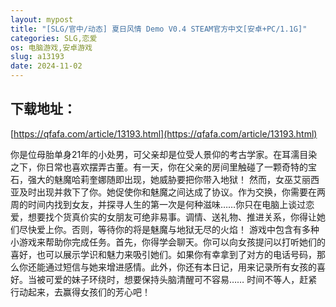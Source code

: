 ```yaml
---
layout: mypost
title: "[SLG/官中/动态] 夏日风情 Demo V0.4 STEAM官方中文[安卓+PC/1.1G]"
categories: SLG,恋爱
os: 电脑游戏,安卓游戏
slug: a13193
date: 2024-11-02
---
```


## 下载地址：

[https://qfafa.com/article/13193.html](https://qfafa.com/article/13193.html)

你是位母胎单身21年的小处男，可父亲却是位受人景仰的考古学家。在耳濡目染之下，你日常也喜欢摆弄古董。有一天，你在父亲的房间里触碰了一颗奇特的宝石，强大的魅魔哈莉奎娜随即出现，她威胁要把你带入地狱！
然而，女巫艾丽西亚及时出现并救下了你。她促使你和魅魔之间达成了协议。作为交换，你需要在两周的时间内找到女友，并探寻人生的第一次是何种滋味……你只在电脑上谈过恋爱，想要找个货真价实的女朋友可绝非易事。调情、送礼物、推进关系，你得让她们尽快爱上你。否则，等待你的将是魅魔与地狱无尽的火焰！
游戏中包含有多种小游戏来帮助你完成任务。首先，你得学会聊天。你可以向女孩提问以打听她们的喜好，也可以展示学识和魅力来吸引她们。如果你有幸拿到了对方的电话号码，那么你还能通过短信与她来增进感情。此外，你还有本日记，用来记录所有女孩的喜好。当被可爱的妹子环绕时，想要保持头脑清醒可不容易……
时间不等人，赶紧行动起来，去赢得女孩们的芳心吧！